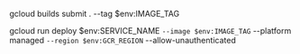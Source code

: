 gcloud builds submit . --tag $env:IMAGE_TAG

gcloud run deploy $env:SERVICE_NAME `
  --image $env:IMAGE_TAG `
  --platform managed `
  --region $env:GCR_REGION `
  --allow-unauthenticated